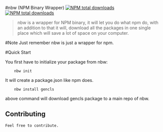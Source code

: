 #nbw (NPM Binary Wrapper) [![NPM total downloads](https://img.shields.io/npm/dm/nbw.svg?style=flat)](https://npmjs.org/package/nbw) [![NPM total downloads](https://img.shields.io/npm/dt/nbw.svg?style=flat)](https://npmjs.org/package/nbw)

>nbw is a wrapper for NPM binary, it will let you do what npm do, with an addition to that it will, download all the packages in one single place which will save a lot of space on your computer.

#Note 
	Just remember nbw is just a wrapper for npm.
	
#Quick Start

You first have to initialize your package from nbw:

```
	nbw init
```
It will create a package.json like npm does.

```
	nbw install gencls
```

above command will download gencls package to a main repo of nbw.

## Contributing
	Feel free to contribute.
